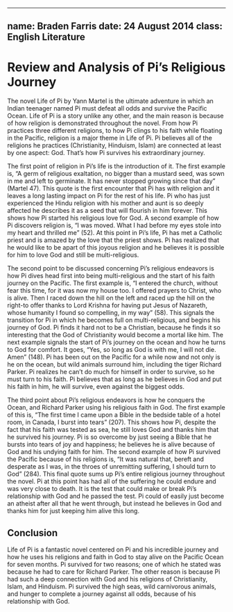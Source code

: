 ----
name: Braden Farris
date: 24 August 2014
class: English Literature
----

# Review and Analysis of Pi’s Religious Journey



The novel Life of Pi by Yann
Martel is the ultimate adventure in which an Indian teenager named Pi must
defeat all odds and survive the Pacific Ocean. Life of Pi is a story
unlike any other, and the main reason is because of how religion is
demonstrated throughout the novel. From how Pi practices three different religions,
to how Pi clings to his faith while floating in the Pacific, religion is a
major theme in Life of Pi. Pi believes all of the religions he practices
(Christianity, Hinduism, Islam) are connected at least by one aspect: God. That’s
how Pi survives his extraordinary journey. 

The first point of religion in Pi’s
life is the introduction of it. The first example is, “A germ of religious
exaltation, no bigger than a mustard seed, was sown in me and left to germinate.
It has never stopped growing since that day” (Martel 47). This quote is the
first encounter that Pi has with religion and it leaves a long lasting impact
on Pi for the rest of his life. Pi who has just experienced the Hindu religion
with his mother and aunt is so deeply affected he describes it as a seed that
will flourish in him forever. This shows how Pi started his religious love for
God. A second example of how Pi discovers religion is, “I was moved. What I had
before my eyes stole into my heart and thrilled me” (52). At this point in Pi’s
life, Pi has met a Catholic priest and is amazed by the love that the priest
shows. Pi has realized that he would like to be apart of this joyous religion
and he believes it is possible for him to love God and still be
multi-religious. 

The second point to be discussed
concerning Pi’s religious endeavors is how Pi dives head first into being
multi-religious and the start of his faith journey on the Pacific. The first
example is, “I entered the church, without fear this time, for it was now my
house too. I offered prayers to Christ, who is alive. Then I raced down the
hill on the left and raced up the hill on the right-to offer thanks to Lord
Krishna for having put Jesus of Nazareth, whose humanity I found so compelling,
in my way” (58). This signals the transition for Pi in which he becomes full on
multi-religious, and begins his journey of God. Pi finds it hard not to be a
Christian, because he finds it so interesting that the God of Christianity
would become a mortal like him. The next example signals the start of Pi’s
journey on the ocean and how he turns to God for comfort. It goes, “Yes, so
long as God is with me, I will not die. Amen” (148). Pi has been out on the
Pacific for a while now and not only is he on the ocean, but wild animals
surround him, including the tiger Richard Parker. Pi realizes he can’t do much for
himself in order to survive, so he must turn to his faith. Pi believes that as
long as he believes in God and put his faith in him, he will survive, even
against the biggest odds.

The third point about Pi’s religious
endeavors is how he conquers the Ocean, and Richard Parker using his religious
faith in God. The first example of this is, “The first time I came upon a Bible
in the bedside table of a hotel room, in Canada, I burst into tears” (207). This
shows how Pi, despite the fact that his faith was tested as sea, he still loves
God and thanks him that he survived his journey. Pi is so overcome by just
seeing a Bible that he bursts into tears of joy and happiness; he believes he
is alive because of God and his undying faith for him. The second example of
how Pi survived the Pacific because of his religions is, “It was natural that,
bereft and desperate as I was, in the throes of unremitting suffering, I should
turn to God” (284). This final quote sums up Pi’s entire religious journey
throughout the novel.  Pi at this point
has had all of the suffering he could endure and was very close to death. It is
the test that could make or break Pi’s relationship with God and he passed the
test. Pi could of easily just become an atheist after all that he went through,
but instead he believes in God and thanks him for just keeping him alive this
long. 


## Conclusion

Life of Pi is a fantastic novel centered on Pi and his incredible journey and how he uses his
religions and faith in God to stay alive on the Pacific Ocean for seven months.
Pi survived for two reasons; one of which he stated was because he had to care
for Richard Parker. The other reason is because Pi had such a deep connection
with God and his religions of Christianity, Islam, and Hinduism. Pi survived
the high seas, wild carnivorous animals, and hunger to complete a journey
against all odds, because of his relationship with God.  



            



